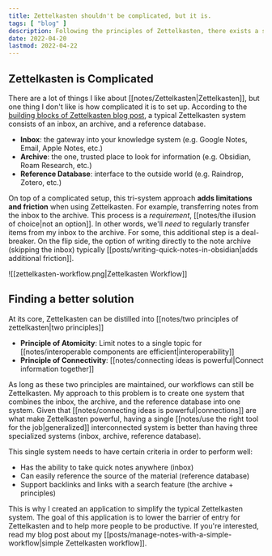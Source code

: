 ```yaml
---
title: Zettelkasten shouldn't be complicated, but it is.
tags: [ "blog" ]
description: Following the principles of Zettelkasten, there exists a simpler solution to using Zettelkasten.
date: 2022-04-20
lastmod: 2022-04-22
---
```

## Zettelkasten is Complicated
There are a lot of things I like about [[notes/Zettelkasten|Zettelkasten]], but one thing I don't like is how complicated it is to set up. According to the [building blocks of Zettelkasten blog post](https://zettelkasten.de/posts/zettelkasten-building-blocks/),  a typical Zettelkasten system consists of an inbox, an archive, and a reference database. 

- **Inbox**: the gateway into your knowledge system (e.g. Google Notes, Email, Apple Notes, etc.)
- **Archive**: the one, trusted place to look for information (e.g. Obsidian, Roam Research, etc.)
- **Reference Database**: interface to the outside world (e.g. Raindrop,  Zotero, etc.)

On top of a complicated setup, this tri-system approach **adds limitations and friction** when using Zettelkasten. For example, transferring notes from the inbox to the archive. This process is a *requirement*, [[notes/the illusion of choice|not an option]]. In other words, we'll *need* to regularly transfer items from my inbox to the archive. For some, this additional step is a deal-breaker. On the flip side, the option of writing directly to the note archive (skipping the inbox) typically [[posts/writing-quick-notes-in-obsidian|adds additional friction]]. 

![[zettelkasten-workflow.png|Zettelkasten Workflow]]

## Finding a better solution
At its core, Zettelkasten can be distilled into [[notes/two principles of zettelkasten|two principles]]
- **Principle of Atomicity**: Limit notes to a single topic for [[notes/interoperable components are efficient|interoperability]] 
- **Principle of Connectivity**: [[notes/connecting ideas is powerful|Connect information together]]

As long as these two principles are maintained, our workflows can still be Zettelkasten. My approach to this problem is to create one system that combines the inbox, the archive, and the reference database into one system. Given that [[notes/connecting ideas is powerful|connections]] are what make Zettelkasten powerful, having a single [[notes/use the right tool for the job|generalized]] interconnected system is better than having three specialized systems (inbox, archive, reference database).

This single system needs to have certain criteria in order to perform well:
- Has the ability to take quick notes anywhere (inbox)
- Can easily reference the source of the material (reference database)
- Support backlinks and links with a search feature (the archive + principles)

This is why I created an application to simplify the typical Zettelkasten system. The goal of this application is to lower the barrier of entry for Zettelkasten and to help more people to be productive. If you're interested, read my blog post about my [[posts/manage-notes-with-a-simple-workflow|simple Zettelkasten workflow]].
